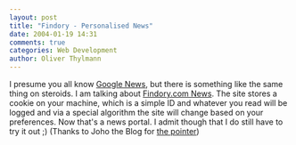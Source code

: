 ```yaml
---
layout: post
title: "Findory - Personalised News"
date: 2004-01-19 14:31
comments: true
categories: Web Development
author: Oliver Thylmann
---
```



I presume you all know [Google News](http://news.google.com/), but there is something like the same thing on steroids. I am talking about [Findory.com News](http://www.findory.com/cgi-bin/news.cgi). The site stores a cookie on your machine, which is a simple ID and whatever you read will be logged and via a special algorithm the site will change based on your preferences. Now that's a news portal. I admit though that I do still have to try it out ;) (Thanks to Joho the Blog for [the pointer](http://www.hyperorg.com/blogger/mtarchive/002360.html))


